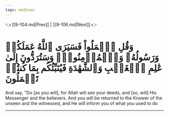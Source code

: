 ```yaml
---
tags: medinan
---
```


👈 [[9-104.md|Prev]] | [[9-106.md|Next]] 👉

# وَقُلِ ٱعۡمَلُواْ فَسَيَرَى ٱللَّهُ عَمَلَكُمۡ وَرَسُولُهُۥ وَٱلۡمُؤۡمِنُونَۖ وَسَتُرَدُّونَ إِلَىٰ عَٰلِمِ ٱلۡغَيۡبِ وَٱلشَّهَٰدَةِ فَيُنَبِّئُكُم بِمَا كُنتُمۡ تَعۡمَلُونَ

And say, "Do [as you will], for Allah will see your deeds, and [so, will] His Messenger and the believers. And you will be returned to the Knower of the unseen and the witnessed, and He will inform you of what you used to do

---

